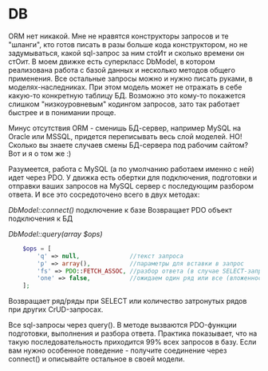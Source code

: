 # DB

ORM нет никакой. Мне не нравятся конструкторы запросов и те "шланги", кто готов писать в разы больше кода конструктором, но не задумываться, какой sql-запрос за ним стоИт и сколько времени он стОит. В моем движке есть суперкласс DbModel, в котором реализована работа с базой данных и несколько методов общего применения. Все остальные запросы можно и нужно писать руками, в моделях-наследниках. При этом модель может не отражать в себе какую-то конкретную таблицу БД. Возможно это кому-то покажется слишком "низкоуровневым" кодингом запросов, зато так работает быстрее и в понимании проще.

Минус отсутствия ORM - сменишь БД-сервер, например MySQL на Oracle или MSSQL, придется переписывать весь слой моделей. НО! Сколько вы знаете случаев смены БД-сервера под рабочим сайтом? Вот и я о том же :)

Разумеется, работа с MySQL (а по умолчанию работаем именно с ней) идет через PDO. У движка есть обертки для подключения, подготовки и отправки ваших запросов на MySQL сервер с последующим разбором ответа. И все это сосредоточено всего в двух методах:

*DbModel::connect()*
    подключение к базе
    Возвращает PDO объект подключения к БД

*DbModel::query(array $ops)*
```PHP
    $ops = [
        'q' => null,              //текст запроса
        'p' => array(),           //параметры для вставки в запрос
        'fs' => PDO::FETCH_ASSOC, //разбор ответа (в случае SELECT-запроса)
        'one' => false,           //ожидаем один ряд или все (вложенность массива меньше)
    ];
```
Возвращает ряд/ряды при SELECT или количество затронутых рядов при других CrUD-запросах.

Все sql-запросы через query(). В методе вызваются PDO-функции подготовки, выполнения и разбора ответа. Практика показывает, что на такую последовательность приходится 99% всех запросов в базу. Если вам нужно особенное поведение - получите соединение через connect() и описывайте остальное в своей модели.
